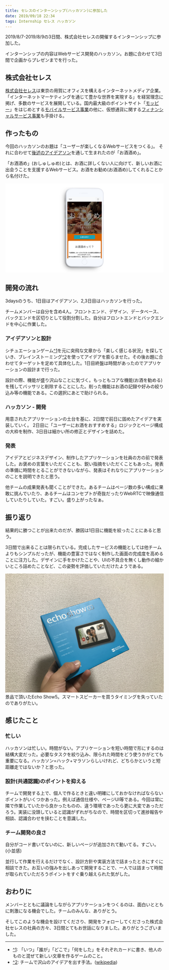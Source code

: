 ```yaml
---
title: セレスのインターンシップ(ハッカソン)に参加した
date: 2019/09/18 22:34
tags: Internship セレス ハッカソン
---
```


2019/8/7-2019/8/9の3日間、株式会社セレスの開催するインターンシップに参加した。

インターンシップの内容はWebサービス開発のハッカソン。お題に合わせて3日間で企画からプレゼンまでを行った。

## 株式会社セレス

[株式会社セレス](https://ceres-inc.jp)は東京の用賀にオフィスを構えるインターネットメディア企業。「インターネットマーケティングを通じて豊かな世界を実現する」を経営理念に掲げ、多数のサービスを展開している。国内最大級のポイントサイト「[モッピー](pc.moppy.jp)」をはじめとする[モバイルサービス事業](https://ceres-inc.jp/business/mobile/)の他に、仮想通貨に関する[フィナンシャルサービス事業](https://ceres-inc.jp/business/financial/)も手掛ける。

## 作ったもの

今回のハッカソンのお題は「ユーザーが楽しくなるWebサービスをつくる」。
それに合わせて[後述のアイデアソン](#アイデアソンと設計)を通して生まれたのが「お酒酒め」。

「お酒酒め」(おしゅしゅめ)とは、お酒に詳しくない人に向けて、新しいお酒に出会うことを支援するWebサービス。お酒をお勧め(お酒酒め)してくれることから名付けた。

![お酒酒めスクリーンショット](oshushume.png)

## 開発の流れ

3daysのうち、1日目はアイデアソン、2,3日目はハッカソンを行った。

チームメンバーは自分を含め4人。フロントエンド、デザイン、データベース、バックエンドを区切りとして役割分割した。自分はフロントエンドとバックエンドを中心に作業した。

### アイデアソンと設計

シチュエーションゲーム<a id="annotation-from-1" href="#annotation-to-1">^1</a>を元に突飛な文章から「楽しく感じる状況」を探していき、ブレインストーミング<a id="annotation-from-2" href="#annotation-to-2">^2</a>を使ってアイデアを膨らませた。その後お題に合わせてターゲットを定めて具体化した。1日目終盤は時間があったのでアプリケーションの設計まで行った。

設計の際、機能が盛り沢山なことに気づく。もっともコアな機能(お酒を勧める)を残してバッサリと削除することにした。削った機能はお酒の記録や好みの絞り込み等の機能である。この選択にあとで助けられる。

### ハッカソン - 開発

用意されたアプリケーションの土台を基に、2日間で前日に固めたアイデアを実装していく。
2日目に「ユーザーにお酒をおすすめする」ロジックとページ構成の大枠を制作、3日目は細かい所の修正とデザインを詰めた。

### 発表

アイデアとビジネスデザイン、制作したアプリケーションを社員の方の前で発表した。お褒めの言葉をいただくことも、鋭い指摘をいただくこともあった。発表の準備に時間をとることができないながら、発表はそれなりにアプリケーションのことを説明できたと思う。

他チームの成果発表も聞くことができた。あるチームはページ数の多い構成に果敢に挑んでいたり、あるチームはコンセプトが奇抜だったりWebRTCで映像通信していたりしていた。すごい。盛り上がったなぁ。

## 振り返り

結果的に勝つことが出来たのだが、勝因は1日目に機能を絞ったことにあると思う。

3日間で出来ることは限られている。完成したサービスの機能としては他チームよりもシンプルだったが、機能の豊富さではなく制作した画面の完成度を高めることに注力した。デザインに手をかけたことや、UIの不具合を無くし動作の細かいところ詰めたことなど、この姿勢を評価していただけたようである。

![Amazon Echo Show5](echoShow5.jpg)
景品で頂いたEcho Show5。スマートスピーカーを買うタイミングを失っていたのでありがたい。

## 感じたこと

### 忙しい

ハッカソンは忙しい。時間がない。アプリケーションを短い時間で形にするのは結構大変だった。必要なタスクを絞り込み、限られた時間をどう使うかがとても重要になる。ハッカソン=ハック+マラソンらしいけれど、どちらかというと短距離走ではないか？と思った。

### 設計(共通認識)のポイントを抑える

チームで開発する上で、個人で作るときと違い明確にしておかなければならないポイントがいくつかあった。例えば通信仕様や、ページUI等である。今回は常に隣で作業していたから良かったものの、違う環境であったら更に大変であっただろう。実装に没頭していると認識がずれがちなので、時間を区切って進捗報告や相談、認識合わせを挟むことを意識した。

### チーム開発の良さ

自分がコード書いてないのに、新しいページが追加されて動いてる。すごい。(小並感)

並行して作業を行えるだけでなく、設計方針や実装方法で詰まったときにすぐに相談できた。お互いの強みを出しあって開発することで、一人では詰まって時間が取られていただろうポイントをすぐ乗り越えられた気がした。

## おわりに

メンバーとともに議論をしながらアプリケーションをつくるのは、面白いとともに刺激になる機会でした。チームのみんな、ありがとう。

そしてこのような機会を設けてくださり、開発をフォローしてくださった株式会社セレスの社員の方々、3日間とてもお世話になりました。ありがとうございました。

<hr class="gt-article-annotation-horizontalrule"/>

<ul class="gt-article-annotation-list">
<li><a id="annotation-to-1" href="#annotation-from-1">^1</a>: 「いつ」「誰が」「どこで」「何をした」をそれぞれカードに書き、他人のものと混ぜて新しい文章を作るゲームのこと。</li>
<li><a id="annotation-to-2" href="#annotation-from-2">^2</a>: チームで沢山のアイデアを出す手法。(<a href="https://ja.wikipedia.org/wiki/ブレインストーミング">wikipedia</a>)</li>
</ul>